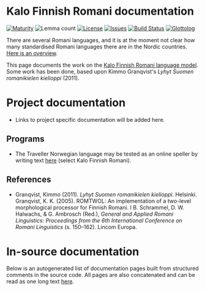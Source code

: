# Kalo Finnish Romani documentation

[![Maturity](https://img.shields.io/endpoint?url=https%3A%2F%2Fraw.githubusercontent.com%2Fgiellalt%2Flang-rmf%2Fgh-pages%2Fmaturity.json)](https://giellalt.github.io/MaturityClassification.html)
![Lemma count](https://img.shields.io/endpoint?url=https%3A%2F%2Fraw.githubusercontent.com%2Fgiellalt%2Flang-rmf%2Fgh-pages%2Flemmacount.json)
[![License](https://img.shields.io/github/license/giellalt/lang-rmf)](https://github.com/giellalt/lang-rmf/blob/main/LICENSE)
[![Issues](https://img.shields.io/github/issues/giellalt/lang-rmf)](https://github.com/giellalt/lang-rmf/issues)
[![Build Status](https://builds.giellalt.org/api/badge/lang-rmf?label=CI)](https://builds.giellalt.org/pipelines/lang-rmf/builds/latest)
[![Glottolog](https://img.shields.io/badge/Glottolog-green)](https://glottolog.org/resource/languoid/id/kalo1256)

There are several Romani languages, and it is at the moment not clear how many standardised Romani languages there are in the Nordic countries. [Here is an overview](../lang-rmy/romani-languages.html).

This page documents the work on the [Kalo Finnish Romani language model](https://github.com/giellalt/lang-rmf). Some work has been done, based upon Kimmo Granqvist's *Lyhyt Suomen romanikielen kielioppi* (2011).

# Project documentation

* Links to project specific documentation will be added here.

## Programs
* The Traveller Norwegian language may be tested as an online speller by writing text [here](https://divvun.org/proofing/online-speller.html) (select Kalo Finnish Romani).

## References

- Granqvist, Kimmo (2011). *Lyhyt Suomen romanikielen kielioppi*. Helsinki.
 Granqvist, K. K. (2005). ROMTWOL: An implementation of a two-level morphological processor for Finnish Romani. I B. Schrammel, D. W. Halwachs, & G. Ambrosch (Red.), *General and Applied Romani Linguistics: Proceedings from the 6th International Conference on Romani Linguistics* (s. 150–162). Lincom Europa.


# In-source documentation

Below is an autogenerated list of documentation pages built from structured comments in the source code. All pages are also concatenated and can be read as one long text [here](rmf.md).
